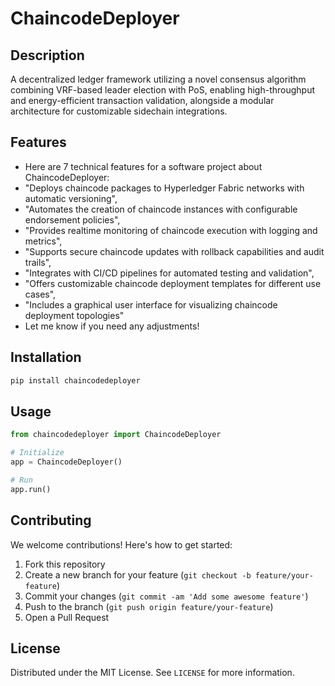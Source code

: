 # ChaincodeDeployer

## Description

A decentralized ledger framework utilizing a novel consensus algorithm combining VRF-based leader election with PoS, enabling high-throughput and energy-efficient transaction validation, alongside a modular architecture for customizable sidechain integrations.

## Features

- Here are 7 technical features for a software project about ChaincodeDeployer:
- "Deploys chaincode packages to Hyperledger Fabric networks with automatic versioning",
- "Automates the creation of chaincode instances with configurable endorsement policies",
- "Provides realtime monitoring of chaincode execution with logging and metrics",
- "Supports secure chaincode updates with rollback capabilities and audit trails",
- "Integrates with CI/CD pipelines for automated testing and validation",
- "Offers customizable chaincode deployment templates for different use cases",
- "Includes a graphical user interface for visualizing chaincode deployment topologies"
- Let me know if you need any adjustments!
## Installation

```bash
pip install chaincodedeployer
```

## Usage

```python
from chaincodedeployer import ChaincodeDeployer

# Initialize
app = ChaincodeDeployer()

# Run
app.run()
```

## Contributing

We welcome contributions! Here's how to get started:

1. Fork this repository
2. Create a new branch for your feature (`git checkout -b feature/your-feature`)
3. Commit your changes (`git commit -am 'Add some awesome feature'`)
4. Push to the branch (`git push origin feature/your-feature`)
5. Open a Pull Request

## License

Distributed under the MIT License. See `LICENSE` for more information.
